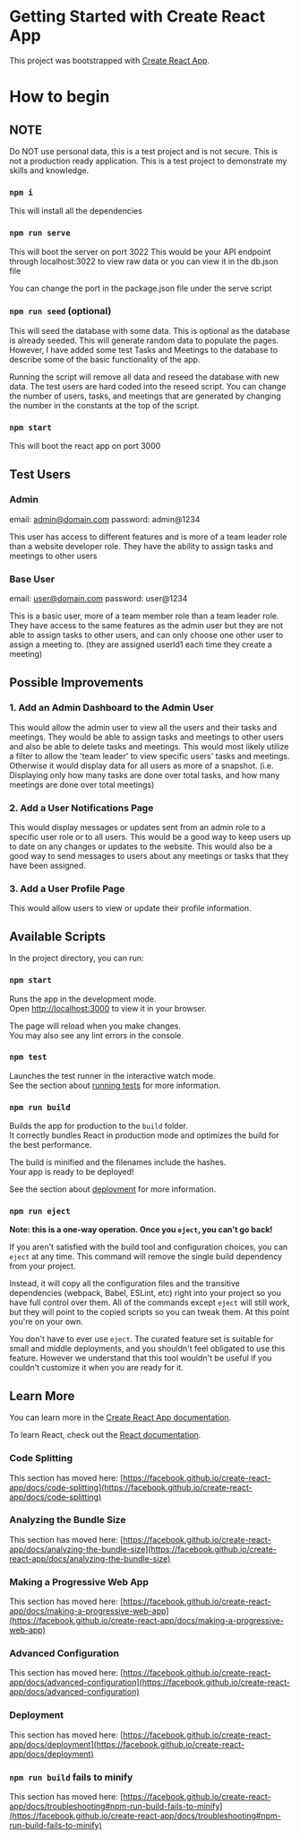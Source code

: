 # Getting Started with Create React App

This project was bootstrapped with [Create React App](https://github.com/facebook/create-react-app).

# How to begin

## NOTE

Do NOT use personal data, this is a test project and is not secure. This is not a production ready application. This is a test project to demonstrate my skills and knowledge.

### `npm i`

This will install all the dependencies

### `npm run serve`

This will boot the server on port 3022
This would be your API endpoint through localhost:3022 to view raw data
or you can view it in the db.json file

You can change the port in the package.json file under the serve script

### `npm run seed` (optional)

This will seed the database with some data. This is optional as the database is already seeded. This will generate random data to populate the pages. However, I have added some test Tasks and Meetings to the database to describe some of the basic functionality of the app.

Running the script will remove all data and reseed the database with new data.
The test users are hard coded into the reseed script. You can change the number of users, tasks, and meetings that are generated by changing the number in the constants at the top of the script.

### `npm start`

This will boot the react app on port 3000

## Test Users

### Admin

email: admin@domain.com
password: admin@1234

This user has access to different features and is more of a team leader role than a website
developer role. They have the ability to assign tasks and meetings to other users

### Base User

email: user@domain.com
password: user@1234

This is a basic user, more of a team member role than a team leader role. They have access to
the same features as the admin user but they are not able to assign tasks to other users, and can only choose one other user to assign a meeting to. (they are assigned userId1 each time they create a meeting)

## Possible Improvements

### 1. Add an Admin Dashboard to the Admin User

This would allow the admin user to view all the users and their tasks and meetings. They would be able to assign tasks and meetings to other users and also be able to delete tasks and meetings. This would most likely utilize a filter to allow the 'team leader' to view specific users' tasks and meetings. Otherwise it would display data for all users as more of a snapshot. (i.e. Displaying only how many tasks are done over total tasks, and how many meetings are done over total meetings)

### 2. Add a User Notifications Page

This would display messages or updates sent from an admin role to a specific user role or to
all users. This would be a good way to keep users up to date on any changes or updates to the
website. This would also be a good way to send messages to users about any meetings or tasks
that they have been assigned.

### 3. Add a User Profile Page

This would allow users to view or update their profile information.

## Available Scripts

In the project directory, you can run:

### `npm start`

Runs the app in the development mode.\
Open [http://localhost:3000](http://localhost:3000) to view it in your browser.

The page will reload when you make changes.\
You may also see any lint errors in the console.

### `npm test`

Launches the test runner in the interactive watch mode.\
See the section about [running tests](https://facebook.github.io/create-react-app/docs/running-tests) for more information.

### `npm run build`

Builds the app for production to the `build` folder.\
It correctly bundles React in production mode and optimizes the build for the best performance.

The build is minified and the filenames include the hashes.\
Your app is ready to be deployed!

See the section about [deployment](https://facebook.github.io/create-react-app/docs/deployment) for more information.

### `npm run eject`

**Note: this is a one-way operation. Once you `eject`, you can't go back!**

If you aren't satisfied with the build tool and configuration choices, you can `eject` at any time. This command will remove the single build dependency from your project.

Instead, it will copy all the configuration files and the transitive dependencies (webpack, Babel, ESLint, etc) right into your project so you have full control over them. All of the commands except `eject` will still work, but they will point to the copied scripts so you can tweak them. At this point you're on your own.

You don't have to ever use `eject`. The curated feature set is suitable for small and middle deployments, and you shouldn't feel obligated to use this feature. However we understand that this tool wouldn't be useful if you couldn't customize it when you are ready for it.

## Learn More

You can learn more in the [Create React App documentation](https://facebook.github.io/create-react-app/docs/getting-started).

To learn React, check out the [React documentation](https://reactjs.org/).

### Code Splitting

This section has moved here: [https://facebook.github.io/create-react-app/docs/code-splitting](https://facebook.github.io/create-react-app/docs/code-splitting)

### Analyzing the Bundle Size

This section has moved here: [https://facebook.github.io/create-react-app/docs/analyzing-the-bundle-size](https://facebook.github.io/create-react-app/docs/analyzing-the-bundle-size)

### Making a Progressive Web App

This section has moved here: [https://facebook.github.io/create-react-app/docs/making-a-progressive-web-app](https://facebook.github.io/create-react-app/docs/making-a-progressive-web-app)

### Advanced Configuration

This section has moved here: [https://facebook.github.io/create-react-app/docs/advanced-configuration](https://facebook.github.io/create-react-app/docs/advanced-configuration)

### Deployment

This section has moved here: [https://facebook.github.io/create-react-app/docs/deployment](https://facebook.github.io/create-react-app/docs/deployment)

### `npm run build` fails to minify

This section has moved here: [https://facebook.github.io/create-react-app/docs/troubleshooting#npm-run-build-fails-to-minify](https://facebook.github.io/create-react-app/docs/troubleshooting#npm-run-build-fails-to-minify)

